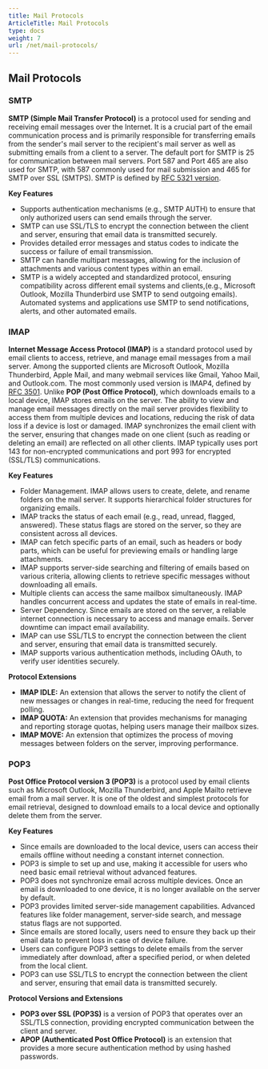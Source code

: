 ```yaml
---
title: Mail Protocols
ArticleTitle: Mail Protocols
type: docs
weight: 7
url: /net/mail-protocols/
---
```

 
## **Mail Protocols**

### **SMTP**

**SMTP (Simple Mail Transfer Protocol)** is a protocol used for sending and receiving email messages over the Internet. It is a crucial part of the email communication process and is primarily responsible for transferring emails from the sender's mail server to the recipient's mail server as well as submitting emails from a client to a server. The default port for SMTP is 25 for communication between mail servers. Port 587 and Port 465 are also used for SMTP, with 587 commonly used for mail submission and 465 for SMTP over SSL (SMTPS). SMTP is defined by [RFC 5321 version](https://datatracker.ietf.org/doc/html/rfc5321).

**Key Features**

- Supports authentication mechanisms (e.g., SMTP AUTH) to ensure that only authorized users can send emails through the server.
- SMTP can use SSL/TLS to encrypt the connection between the client and server, ensuring that email data is transmitted securely.
- Provides detailed error messages and status codes to indicate the success or failure of email transmission.
- SMTP can handle multipart messages, allowing for the inclusion of attachments and various content types within an email.
- SMTP is a widely accepted and standardized protocol, ensuring compatibility across different email systems and clients,(e.g., Microsoft Outlook, Mozilla Thunderbird use SMTP to send outgoing emails). Automated systems and applications use SMTP to send notifications, alerts, and other automated emails.

### **IMAP**

**Internet Message Access Protocol (IMAP)** is a standard protocol used by email clients to access, retrieve, and manage email messages from a mail server. Among the supported clients are Microsoft Outlook, Mozilla Thunderbird, Apple Mail, and many webmail services like Gmail, Yahoo Mail, and Outlook.com. The most commonly used version is IMAP4, defined by [RFC 3501](https://datatracker.ietf.org/doc/html/rfc3501). Unlike **POP (Post Office Protocol)**, which downloads emails to a local device, IMAP stores emails on the server. The ability to view and manage email messages directly on the mail server provides flexibility to access them from multiple devices and locations, reducing the risk of data loss if a device is lost or damaged. IMAP synchronizes the email client with the server, ensuring that changes made on one client (such as reading or deleting an email) are reflected on all other clients. IMAP typically uses port 143 for non-encrypted communications and port 993 for encrypted (SSL/TLS) communications.

**Key Features**

- Folder Management. IMAP allows users to create, delete, and rename folders on the mail server. It supports hierarchical folder structures for organizing emails.
- IMAP tracks the status of each email (e.g., read, unread, flagged, answered). These status flags are stored on the server, so they are consistent across all devices.
- IMAP can fetch specific parts of an email, such as headers or body parts, which can be useful for previewing emails or handling large attachments.
- IMAP supports server-side searching and filtering of emails based on various criteria, allowing clients to retrieve specific messages without downloading all emails.
- Multiple clients can access the same mailbox simultaneously. IMAP handles concurrent access and updates the state of emails in real-time.
- Server Dependency. Since emails are stored on the server, a reliable internet connection is necessary to access and manage emails. Server downtime can impact email availability.
- IMAP can use SSL/TLS to encrypt the connection between the client and server, ensuring that email data is transmitted securely.
- IMAP supports various authentication methods, including OAuth, to verify user identities securely.

**Protocol Extensions**

- **IMAP IDLE:** An extension that allows the server to notify the client of new messages or changes in real-time, reducing the need for frequent polling.
- **IMAP QUOTA:** An extension that provides mechanisms for managing and reporting storage quotas, helping users manage their mailbox sizes.
- **IMAP MOVE:** An extension that optimizes the process of moving messages between folders on the server, improving performance.

### **POP3**

 **Post Office Protocol version 3 (POP3)** is a protocol used by email clients such as Microsoft Outlook, Mozilla Thunderbird, and Apple Mailto retrieve email from a mail server. It is one of the oldest and simplest protocols for email retrieval, designed to download emails to a local device and optionally delete them from the server.

**Key Features**

- Since emails are downloaded to the local device, users can access their emails offline without needing a constant internet connection.
- POP3 is simple to set up and use, making it accessible for users who need basic email retrieval without advanced features.
- POP3 does not synchronize email across multiple devices. Once an email is downloaded to one device, it is no longer available on the server by default.
- POP3 provides limited server-side management capabilities. Advanced features like folder management, server-side search, and message status flags are not supported.
- Since emails are stored locally, users need to ensure they back up their email data to prevent loss in case of device failure.
- Users can configure POP3 settings to delete emails from the server immediately after download, after a specified period, or when deleted from the local client.
- POP3 can use SSL/TLS to encrypt the connection between the client and server, ensuring that email data is transmitted securely.

**Protocol Versions and Extensions**

- **POP3 over SSL (POP3S)** is a version of POP3 that operates over an SSL/TLS connection, providing encrypted communication between the client and server.
- **APOP (Authenticated Post Office Protocol)** is an extension that provides a more secure authentication method by using hashed passwords.


